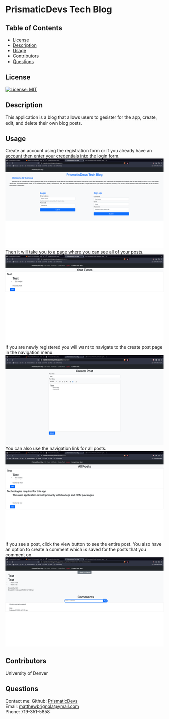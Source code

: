 # PrismaticDevs Tech Blog

## Table of Contents

- [License](#license)
- [Description](#description)
- [Usage](#instructions)
- [Contributors](#contributors)
- [Questions](#questions)

## License

[![License: MIT](https://img.shields.io/badge/License-MIT-yellow.svg)](https://opensource.org/licenses/MIT)

## Description

This application is a blog that allows users to gesister for the app, create, edit, and delete their own blog posts.

## Usage

Create an account using the registration form or if you already have an account then enter your credentials into the login form.
![Main](./img/main.png)
Then it will take you to a page where you can see all of your posts.
![My Posts](./img/yours.png)
If you are newly registered you will want to navigate to the create post page in the navigation menu.
![Create](./img/create.png)
You can also use the navigation link for all posts.
![All](./img/all.png)
If you see a post, click the view button to see the entire post.
You also have an option to create a comment which is saved for the posts that you comment on.
![Comment](./img/comment.png)

## Contributors

University of Denver

## Questions

Contact me:
Github: [PrismaticDevs](https://github.com/PrismaticDevs) <br>
Email: matthewbrignola@ymail.com <br>
Phone: 719-351-5858 <br>
